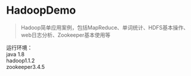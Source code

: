 # HadoopDemo
>Hadoop简单应用案例，包括MapReduce、单词统计、HDFS基本操作、web日志分析、Zookeeper基本使用等  

运行环境：  
java 1.8  
hadoop1.1.2  
zookeeper3.4.5  


